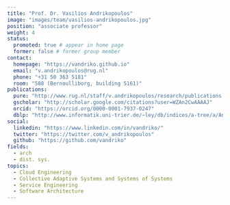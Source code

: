 ```yaml
---
title: "Prof. Dr. Vasilios Andrikopoulos"
image: "images/team/vasilios-andrikopoulos.jpg"
position: "associate professor"
weight: 4
status:
  promoted: true # appear in home page
  former: false # former group member
contact:
  homepage: "https://vandriko.github.io"
  email: "v.andrikopoulos@rug.nl"
  phone: "+31 50 363 5181"
  room: "588 (Bernoulliborg, building 5161)"
publications:
  pure: "http://www.rug.nl/staff/v.andrikopoulos/research/publications.html"
  gscholar: "http://scholar.google.com/citations?user=WZAn2CwAAAAJ"
  orcid: "https://orcid.org/0000-0001-7937-0247"
  dblp: "http://www.informatik.uni-trier.de/~ley/db/indices/a-tree/a/Andrikopoulos:Vasilios.html"
social:
  linkedin: "https://www.linkedin.com/in/vandriko/"
  twitter: "https://twitter.com/v_andrikopoulos"
  github: "https://github.com/vandriko"
fields:
  - arch
  - dist. sys.
topics:
  - Cloud Engineering 
  - Collective Adaptive Systems and Systems of Systems 
  - Service Engineering 
  - Software Architecture 
---
```

